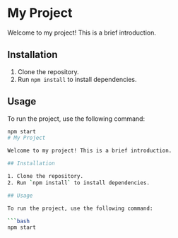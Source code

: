 # My Project

Welcome to my project! This is a brief introduction.

## Installation

1. Clone the repository.
2. Run `npm install` to install dependencies.

## Usage

To run the project, use the following command:

```bash
npm start
# My Project

Welcome to my project! This is a brief introduction.

## Installation

1. Clone the repository.
2. Run `npm install` to install dependencies.

## Usage

To run the project, use the following command:

```bash
npm start

